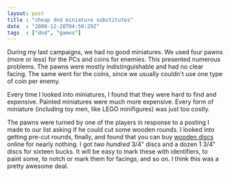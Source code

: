 ```yaml
---
layout: post
title : "cheap dnd miniature substitutes"
date  : "2008-12-28T04:50:29Z"
tags  : ["dnd", "games"]
---
```

During my last campaigns, we had no good miniatures.  We used four pawns (more
or less) for the PCs and coins for enemies.  This presented numerous problems.
The pawns were mostly indistinguishable and had no clear facing.  The same went
for the coins, since we usually couldn't use one type of coin per enemy.

Every time I looked into miniatures, I found that they were hard to find and
expensive.  Painted miniatures were much more expensive.  Every form of
miniature (including toy men, like LEGO minifigures) was just too costly.

The pawns were turned by one of the players in response to a posting I made to
our list asking if he could cut some wooden rounds.  I looked into getting
pre-cut rounds, finally, and found that you can buy [wooden
discs](http://www.americanwoodcrafterssupply.com/wooden-products/discs.htm#Discs)
online for nearly nothing.  I got *two hundred* 3/4" discs and a dozen 1 3/4"
discs for sixteen bucks.  It will be easy to mark these with identifiers, to
paint some, to notch or mark them for facings, and so on.  I think this was a
pretty awesome deal.

